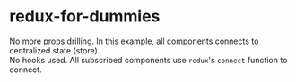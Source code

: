 # redux-for-dummies

No more props drilling. In this example, all components connects to centralized state (store).<br/>
No hooks used. All subscribed components use `redux`'s `connect` function to connect.
